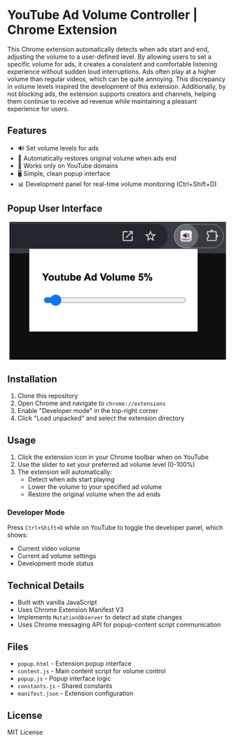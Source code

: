 # YouTube Ad Volume Controller | Chrome Extension

This Chrome extension automatically detects when ads start and end, adjusting the volume to a user-defined level. By allowing users to set a specific volume for ads, it creates a consistent and comfortable listening experience without sudden loud interruptions. Ads often play at a higher volume than regular videos, which can be quite annoying. This discrepancy in volume levels inspired the development of this extension. Additionally, by not blocking ads, the extension supports creators and channels, helping them continue to receive ad revenue while maintaining a pleasant experience for users.

## Features

- 🔊 Set volume levels for ads
- 🔄 Automatically restores original volume when ads end
- 🎯 Works only on YouTube domains
- 🖥️ Simple, clean popup interface
- 📊 Development panel for real-time volume monitoring (Ctrl+Shift+D)

## Popup User Interface

![Popup Interface](images/popup.png)

## Installation

1. Clone this repository
2. Open Chrome and navigate to `chrome://extensions`
3. Enable "Developer mode" in the top-right corner
4. Click "Load unpacked" and select the extension directory

## Usage

1. Click the extension icon in your Chrome toolbar when on YouTube
2. Use the slider to set your preferred ad volume level (0-100%)
3. The extension will automatically:
   - Detect when ads start playing
   - Lower the volume to your specified ad volume
   - Restore the original volume when the ad ends

### Developer Mode

Press `Ctrl+Shift+D` while on YouTube to toggle the developer panel, which shows:
- Current video volume
- Current ad volume settings
- Development mode status

## Technical Details

- Built with vanilla JavaScript
- Uses Chrome Extension Manifest V3
- Implements `MutationObserver` to detect ad state changes
- Uses Chrome messaging API for popup-content script communication

## Files

- `popup.html` - Extension popup interface
- `content.js` - Main content script for volume control
- `popup.js` - Popup interface logic
- `constants.js` - Shared constants
- `manifest.json` - Extension configuration

## License

MIT License